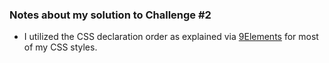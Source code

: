 ### Notes about my solution to Challenge #2

- I utilized the CSS declaration order as explained via [9Elements](https://9elements.com/css-rule-order/) for most of my CSS styles.